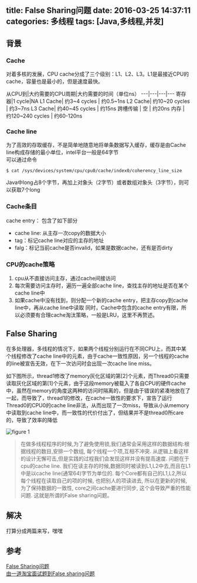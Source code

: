 title: False Sharing问题
date: 2016-03-25 14:37:11
categories: 多线程
tags: [Java,多线程,并发]
---

## 背景

### Cache
对着多核的发展，CPU cache分成了三个级别：L1、L2、L3。L1是最接近CPU的cache，容量也是最小的，但是速度最快。  

从CPU到|大约需要的CPU周期|大约需要的时间（单位ns）
---|---|---|---
寄存器|1 cycle|NA
L1 Cache| 约3~4 cycles | 约0.5~1ns
L2 Cache| 约10~20 cycles | 约3~7ns
L3 Cache| 约40~45 cycles | 约15ns
跨槽传输 |    空            | 约20ns
内存    | 约120~240 cycles | 约60-120ns


### Cache line
为了高效的存取缓存，不是简单地随意地将单条数据写入缓存，缓存是由Cache line构成存储的最小单位，intel平台一般是64字节  
可以通过命令  
```Shell
$ cat /sys/devices/system/cpu/cpu0/cache/index0/coherency_line_size
```
Java中long占8个字节，再加上对象头（2字节）或者数组对象头（3字节），则可以获取7个long

### Cache条目
cache entry： 包含了如下部分
* cache line: 从主存一次copy的数据大小
* tag：标记cache line对应的主存的地址
* falg：标记当前cache是否invalid，如果是数据cache，还有是否dirty

### CPU的cache策略
1. cpu从不直接访问主存，通过cache间接访问
2. 每次需要访问主存时，遍历一遍全部cache line，查找主存的地址是否在某个cache line中
3. 如果cache中没有找到，则分配一个新的cache entry，把主存copy到cache line中，再从cache line中读取
同时，Cache中包含的cache entry有限，所以必须要有合理cache淘汰策略，一般是LRU，这里不再赘述。

## False Sharing
在多处理器，多线程的情况下，如果两个线程分别运行在不同CPU上，而其中某个线程修改了cache line中的元素，由于cache一致性原因，另一个线程的cache的line被宣告无效，在下一次访问时会出现一次cache line miss。  

如下图所示，thread1修改了memory灰化区域的第[2]个元素，而Thread0只需要读取灰化区域的第[1]个元素，由于这段memory被载入了各自CPU的硬件cache中，虽然在memory的角度这两种的访问时隔离的，但是由于错误的紧凑地放在了一起，而导致了，thread1的修改，在cache一致性的要求下，宣告了运行Thread0的CPU0的cache line非法，从而出现了一次miss，导致从小从memory中读取到cache line中，而一致性的代价付出了，但结果并不是thread0所care的，导致了效率的降低  

![figure 1](https://software.intel.com/sites/default/files/m/d/4/1/d/8/5-4-figure-1.gif)

> 在做多线程程序的时候,为了避免使用锁,我们通常会采用这样的数据结构:根据线程的数目,安排一个数组, 每个线程一个项,互相不冲突. 从逻辑上看这样的设计无懈可击,但是实践的过程我们会发现这样并没有提高速度. 问题在于cpu的cache line. 我们在读主存的时候,数据同时被读到L1,L2中去,而且在L1中是以cache line(通常64)字节为单位的. 每个Core都有自己的L1,L2,所以每个线程在读取自己的项的时候, 也把别人的项读进去, 所以在更新的时候,为了保持数据的一致性, core之间cache要进行同步, 这个会导致严重的性能问题. 这就是所谓的False sharing问题。

## 解决
打算分成两篇来写，嘿嘿

## 参考
[False Sharing问题](http://blog.csdn.net/pennyliang/article/details/5766541)  
[由一道淘宝面试题到False sharing问题](http://blog.csdn.net/wdzxl198/article/details/11218765)